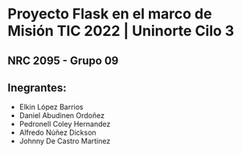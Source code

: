 # Proyecto Flask en el marco de Misión TIC 2022 | Uninorte Cilo 3
## NRC 2095 - Grupo 09

## Inegrantes: 
* Elkin López Barrios 
* Daniel Abudinen Ordoñez
* Pedronell Coley Hernandez
* Alfredo Núñez Dickson
* Johnny De Castro Martinez